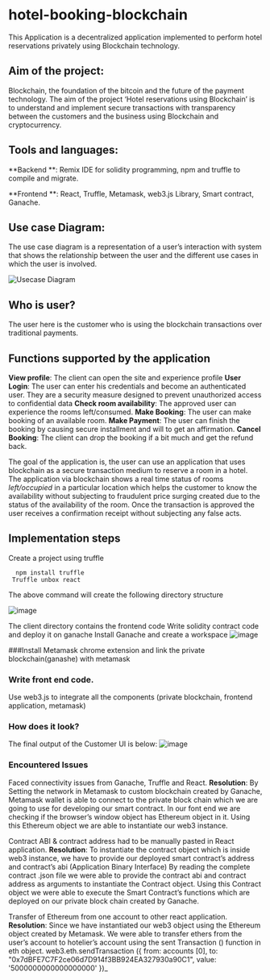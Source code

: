 # hotel-booking-blockchain
This Application is a decentralized application implemented to perform hotel reservations privately using Blockchain technology.

## Aim of the project:
Blockchain, the foundation of the bitcoin and the future of the payment technology. The aim of the project ‘Hotel reservations using Blockchain’ is to understand and implement secure transactions with transparency between the customers and the business using Blockchain and cryptocurrency.

## Tools and languages:

**Backend **: Remix IDE for solidity programming, npm and truffle to compile and migrate.

**Frontend **: React, Truffle, Metamask, web3.js Library, Smart contract, Ganache.

## Use case Diagram:
The use case diagram is a representation of a user’s interaction with system that shows the relationship between the user and the different use cases in which the user is involved.

![Usecase Diagram](https://user-images.githubusercontent.com/41775443/113839176-7247e880-975d-11eb-8e4f-fd5517994df3.png)



## Who is user?
The user here is the customer who is using the blockchain transactions over traditional payments.

## Functions supported by the application
**View profile**: The client can open the site and experience profile
**User Login**: The user can enter his credentials and become an authenticated user. They are a security measure designed to prevent unauthorized access to confidential data
**Check room availability**: The approved user can experience the rooms left/consumed.
**Make Booking**: The user can make booking of an available room.
**Make Payment**: The user can finish the booking by causing secure installment and will to get an affirmation.
**Cancel Booking**: The client can drop the booking if a bit much and get the refund back.

The goal of the application is, the user can use an application that uses blockchain as a secure transaction medium to reserve a room in a hotel. The application via blockchain shows a real time status of rooms *left/occupied* in a particular location which helps the customer to know the availability without subjecting to fraudulent price surging created due to the status of the availability of the room.  Once the transaction is approved the user receives a confirmation receipt without subjecting any false acts.

## Implementation steps

Create a project using truffle 

      npm install truffle
     Truffle unbox react


The above command will create the following directory structure

![image](https://user-images.githubusercontent.com/41775443/113839545-c521a000-975d-11eb-9cb9-38f7130bfeae.png)

The client directory contains the frontend code 
Write solidity contract code and deploy it on ganache
Install Ganache and create a workspace
![image](https://user-images.githubusercontent.com/41775443/113839996-395c4380-975e-11eb-83d4-afd1901c9be4.png)


###Install Metamask chrome extension and link the private blockchain(ganashe) with metamask


### Write front end code. 
Use web3.js to integrate all the components (private blockchain, frontend application, metamask)


### How does it look?
The final output of the Customer UI is below:
![image](https://user-images.githubusercontent.com/41775443/113840925-357cf100-975f-11eb-8516-6d38b394af8b.png)

### Encountered Issues
Faced connectivity issues from Ganache, Truffle and React.
**Resolution**: By Setting the network in Metamask to custom blockchain created by Ganache, Metamask wallet is able to connect to the private block chain which we are going to use for developing our smart contract.
In our font end we are checking if the browser’s window object has Ethereum object in it. Using this Ethereum object we are able to instantiate our web3 instance.

Contract ABI & contract address had to be manually pasted in React application.
**Resolution**: To instantiate the contract object which is inside web3 instance, we have to provide our deployed smart contract’s address and contract’s abi (Application Binary Interface)
By reading the complete contract .json file we were able to provide the contract abi and contract address as arguments to instantiate the Contract object. Using this Contract object we were able to execute the Smart Contract’s functions which are deployed on our private block chain created by Ganache.

Transfer of Ethereum from one account to other react application.
**Resolution**: Since we have instantiated our web3 object using the Ethereum object created by Metamask. We were able to transfer ethers from the user’s account to hotelier’s account using the sent Transaction () function in eth object.
web3.eth.sendTransaction ({
        from: accounts [0],
        to: "0x7dBFE7C7F2ce06d7D914f3BB924EA327930a90C1",
        value: '5000000000000000000'
      })_

